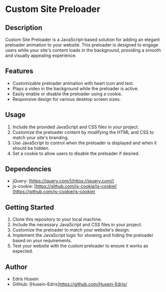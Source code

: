 # Custom Site Preloader

## Description
Custom Site Preloader is a JavaScript-based solution for adding an elegant preloader animation to your website. This preloader is designed to engage users while your site's content loads in the background, providing a smooth and visually appealing experience.

## Features
- Customizable preloader animation with heart icon and text.
- Plays a video in the background while the preloader is active.
- Easily enable or disable the preloader using a cookie.
- Responsive design for various desktop screen sizes.

## Usage
1. Include the provided JavaScript and CSS files in your project.
2. Customize the preloader content by modifying the HTML and CSS to match your site's branding.
3. Use JavaScript to control when the preloader is displayed and when it should be hidden.
4. Set a cookie to allow users to disable the preloader if desired.

## Dependencies
- jQuery: [https://jquery.com/](https://jquery.com/)
- js-cookie: [https://github.com/js-cookie/js-cookie](https://github.com/js-cookie/js-cookie)

## Getting Started
1. Clone this repository to your local machine.
2. Include the necessary JavaScript and CSS files in your project.
3. Customize the preloader to match your website's design.
4. Implement the JavaScript logic for showing and hiding the preloader based on your requirements.
5. Test your website with the custom preloader to ensure it works as expected.

## Author
- Edris Husein
- GitHub: [Husein-Edris]https://github.com/Husein-Edris/

